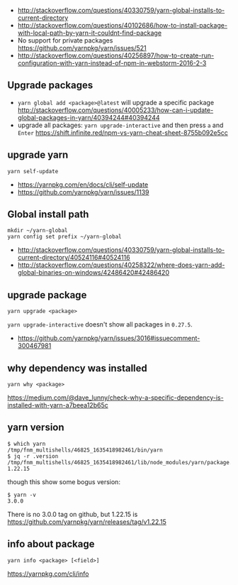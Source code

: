 - http://stackoverflow.com/questions/40330759/yarn-global-installs-to-current-directory
- http://stackoverflow.com/questions/40102686/how-to-install-package-with-local-path-by-yarn-it-couldnt-find-package
- No support for private packages https://github.com/yarnpkg/yarn/issues/521
- http://stackoverflow.com/questions/40256897/how-to-create-run-configuration-with-yarn-instead-of-npm-in-webstorm-2016-2-3

## Upgrade packages

- `yarn global add <package>@latest` will upgrade a specific package http://stackoverflow.com/questions/40005233/how-can-i-update-global-packages-in-yarn/40394244#40394244
- upgrade all packages: `yarn upgrade-interactive` and then press `a` and `Enter` https://shift.infinite.red/npm-vs-yarn-cheat-sheet-8755b092e5cc

## upgrade yarn

`yarn self-update`

- https://yarnpkg.com/en/docs/cli/self-update
- https://github.com/yarnpkg/yarn/issues/1139

## Global install path

```
mkdir ~/yarn-global
yarn config set prefix ~/yarn-global
```

- http://stackoverflow.com/questions/40330759/yarn-global-installs-to-current-directory/40524116#40524116
- http://stackoverflow.com/questions/40258322/where-does-yarn-add-global-binaries-on-windows/42486420#42486420

## upgrade package

`yarn upgrade <package>`

`yarn upgrade-interactive` doesn't show all packages in `0.27.5`.

- https://github.com/yarnpkg/yarn/issues/3016#issuecomment-300467981

## why dependency was installed

`yarn why <package>`

https://medium.com/@dave_lunny/check-why-a-specific-dependency-is-installed-with-yarn-a7beea12b65c

## yarn version

```
$ which yarn
/tmp/fnm_multishells/46825_1635418982461/bin/yarn
$ jq -r .version /tmp/fnm_multishells/46825_1635418982461/lib/node_modules/yarn/package.json
1.22.15
```

though this show some bogus version:

```
$ yarn -v
3.0.0
```

There is no 3.0.0 tag on github, but 1.22.15 is
https://github.com/yarnpkg/yarn/releases/tag/v1.22.15

## info about package

`yarn info <package> [<field>]`

https://yarnpkg.com/cli/info
